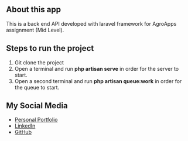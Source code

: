 ## About this app

This is a back end API developed with laravel framework for AgroApps assignment (Mid Level).

## Steps to run the project
1) Git clone the project
2) Open a terminal and run **php artisan serve** in order for the server to start.
3) Open a second terminal and run **php artisan queue:work** in order for the queue to start.

## My Social Media
- [Personal Portfolio](https://georgekoursoumis.web.app/)
- [LinkedIn](https://www.linkedin.com/in/gkoursoumis/)
- [GitHub](https://github.com/GeorgeKrs)

